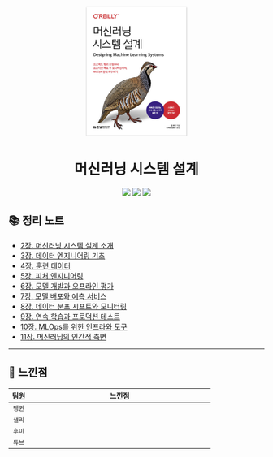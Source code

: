 <div align="center">
  <a href="https://product.kyobobook.co.kr/detail/S000201212403">
      <img src="./img/thumbnail.png" alt="Logo" width="200">
  </a>
  <h1>머신러닝 시스템 설계</h1>
  <div>
    <img src="https://img.shields.io/badge/저자-칩%20후옌-e76f51?style=for-the-badge"/>
    <img src="https://img.shields.io/badge/출판사-한빛미디어-faa307?style=for-the-badge"/>
    <img src="https://img.shields.io/badge/기간-2023.07.13%20~%20-52b788?style=for-the-badge"/>
  </div>
</div>

## 📚 정리 노트

- [2장. 머신러닝 시스템 설계 소개](./ch02.md)
- [3장. 데이터 엔지니어링 기초](./ch03.md)
- [4장. 훈련 데이터](./ch04.md)
- [5장. 피처 엔지니어링](./ch05.md)
- [6장. 모델 개발과 오프라인 평가](./ch06.md)
- [7장. 모델 배포와 예측 서비스](./ch07.md)
- [8장. 데이터 분포 시프트와 모니터링](./ch08.md)
- [9장. 연속 학습과 프로덕션 테스트](./ch09.md)
- [10장. MLOps를 위한 인프라와 도구](./ch10.md)
- [11장. 머신러닝의 인간적 측면](./ch11.md)

---

## 💬 느낀점

<table>
  <thead>
    <tr>
      <th width='10%'>팀원</th>
      <th width='90%'>느낀점</th>
    </tr>
  </thead>
  <tbody>
    <tr>
      <td align='center'><code>펭귄</code></td>
      <td></td>
    </tr>
    <tr>
      <td align='center'><code>샐리</code></td>
      <td></td>
    </tr>
    <tr>
      <td align='center'><code>후미</code></td>
      <td></td>
    </tr>
    <tr>
      <td align='center'><code>튜브</code></td>
      <td></td>
    </tr>
  </tbody>
</table>
